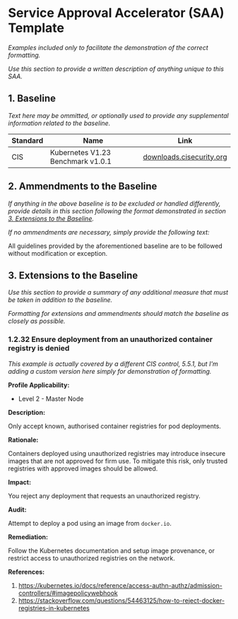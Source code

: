 # Service Approval Accelerator (SAA) Template

_Examples included only to facilitate the demonstration of the correct formatting._

_Use this section to provide a written description of anything unique to this SAA._

## 1. Baseline

_Text here may be ommitted, or optionally used to provide any supplemental information related to the baseline._

| Standard | Name | Link |
|---|---|---|
| CIS      | Kubernetes V1.23 Benchmark v1.0.1 | [downloads.cisecurity.org](https://learn.cisecurity.org/l/799323/2022-05-31/28qrbp) |

## 2. Ammendments to the Baseline

_If anything in the above baseline is to be excluded or handled differently, provide details in this section_
_following the format demonstrated in section [3. Extensions to the Baseline](#3-extensions-to-the-baseline)._

_If no ammendments are necessary, simply provide the following text:_

All guidelines provided by the aforementioned baseline are to be followed without modification or exception.

## 3. Extensions to the Baseline

_Use this section to provide a summary of any additional measure that must be taken in addition to the baseline._

_Formatting for extensions and ammendments should match the baseline as closely as possible._

### 1.2.32 Ensure deployment from an unauthorized container registry is denied

_This example is actually covered by a different CIS control, 5.5.1,_
_but I'm adding a custom version here simply for demonstration of formatting._

**Profile Applicability:**
- Level 2 - Master Node

**Description:**

Only accept known, authorised container registries for pod deployments.

**Rationale:**

Containers deployed using unauthorized registries may introduce insecure images that are not approved for firm use.
To mitigate this risk, only trusted registries with approved images should be allowed.

**Impact:**

You reject any deployment that requests an unauthorized registry.

**Audit:**

Attempt to deploy a pod using an image from `docker.io`.

**Remediation:**

Follow the Kubernetes documentation and setup image provenance, or restrict access to unauthorized registries on the network.

**References:**
  1. https://kubernetes.io/docs/reference/access-authn-authz/admission-controllers/#imagepolicywebhook
  1. https://stackoverflow.com/questions/54463125/how-to-reject-docker-registries-in-kubernetes
